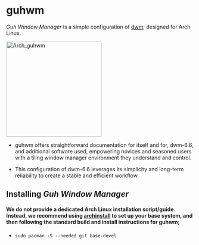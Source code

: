 # guhwm
*Guh Window Manager* is a simple configuration of [dwm](https://dwm.suckless.org/); designed for Arch Linux.

<img width="256" height="256" alt="Arch_guhwm" src="https://github.com/user-attachments/assets/bbc8ed6c-8921-4acf-bc9f-410e783d7010"/>

- guhwm offers straightforward documentation for itself and for, dwm-6.6, and additional software used, empowering novices and seasoned users with a tiling window manager environment they understand and control.

- This configuration of dwm-6.6 leverages its simplicity and long-term reliability to create a stable and efficient workflow.

## Installing *Guh Window Manager*

#### We do not provide a dedicated Arch Linux installation script/guide. Instead, we recommend using [archinstall](https://wiki.archlinux.org/title/Archinstall) to set up your base system, and then following the standard build and install instructions for guhwm;

- `sudo pacman -S --needed git base-devel`



